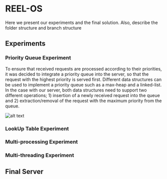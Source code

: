 # REEL-OS

 Here we present our experiments and the final solution. 
 Also, describe the folder structure and branch structure


## Experiments
 
### Priority Queue Experiment

To ensure that received requests are processed according to their priorities, it was decided to integrate a priority queue into the server, so that the request with the highest priority is served first. Different data structures can be used to implement a priority queue such as a max-heap and a linked-list. In the case with our server, both data structures need to support two different operations; 1) insertion of a newly received request into the queue and 2) extraction/removal of the request with the maximum priority from the queue.

![alt text](https://github.com/[SirEsquireGoatTheThird]/[os-challenge-REEL-OS]/blob/[Priority-Queue-Test-Branch]/experiment_plot.jpg?raw=true)



### LookUp Table Experiment

### Multi-processing Experiment
 

### Multi-threading Experiment

 
## Final Server 
